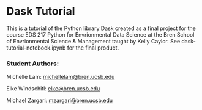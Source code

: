 # Dask Tutorial

This is a tutorial of the Python library Dask created as a final project for the course EDS 217 Python for Envrionmental Data Science at the Bren School of Envrionmental Science & Management taught by Kelly Caylor. See dask-tutorial-notebook.ipynb for the final product.

### Student Authors:
Michelle Lam: michellelam@bren.ucsb.edu 

Elke Windschitl: elke@bren.ucsb.edu

Michael Zargari: mzargari@bren.ucsb.edu

